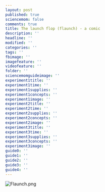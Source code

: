 ```yaml
---
layout: post
published: true
sciencemom: false
comments: true
title: The launch flop (flaunch) - a comic
description: ''
headline: ''
modified: ''
categories: ''
tags: ''
fbimage: ''
imagefeature: ''
videofeature: ''
folder: ''
sciencemomguideimage: ''
experiment1title: ''
experiment1time: ''
experiment1supplies: ''
experiment1concepts: ''
experiment1image: ''
experiment2title: ''
experiment2time: ''
experiment2supplies: ''
experiment2concepts: ''
experiment2image: ''
experiment3title: ''
experiment3time: ''
experiment3supplies: ''
experiment3concepts: ''
experiment3image: ''
guide0: ''
guide1: ''
guide2: ''
guide3: ''
guide4: ''
---
```

![Flaunch.png]({{site.baseurl}}/images/Flaunch.png)
